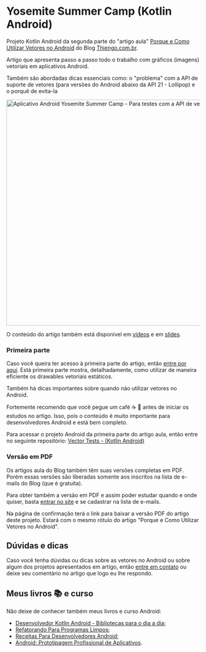 # Yosemite Summer Camp (Kotlin Android)

Projeto Kotlin Android da segunda parte do "artigo aula" [Porque e Como Utilizar Vetores no Android](https://www.thiengo.com.br/porque-e-como-utilizar-vetores-no-android#projeto-android) do Blog [Thiengo.com.br](https://www.thiengo.com.br).

Artigo que apresenta passo a passo todo o trabalho com gráficos (imagens) vetoriais em aplicativos Android.

Também são abordadas dicas essenciais como: o "problema" com a API de suporte de vetores (para versões do Android abaixo da API 21 - Lollipop) e o porquê de evita-la

<img src="https://www.thiengo.com.br/img/post/normal/lllpfgu2d49n6p37uh386ls8s4a2504c0e651daed1194c672762226c7a.jpg" height="590" alt="Aplicativo Android Yosemite Summer Camp - Para testes com a API de vetores">

O conteúdo do artigo também está disponível em [vídeos](https://www.thiengo.com.br/porque-e-como-utilizar-vetores-no-android#videos) e em [slides](https://www.thiengo.com.br/porque-e-como-utilizar-vetores-no-android#slides).

### Primeira parte

Caso você queira ter acesso à primeira parte do artigo, então [entre por aqui](https://www.thiengo.com.br/porque-e-como-utilizar-vetores-no-android#o-porque-das-imagens-vetoriais). Está primeira parte mostra, detalhadamente, como utilizar de maneira eficiente os drawables vetoriais estáticos.

Também há dicas importantes sobre quando não utilizar vetores no Android.

Fortemente recomendo que você pegue um café ☕ 🥨 antes de iniciar os estudos no artigo. Isso, pois o conteúdo é muito importante para desenvolvedores Android e está bem completo.

Para acessar o projeto Android da primeira parte do artigo aula, então entre no seguinte repositório: [Vector Tests - (Kotlin Android)](https://github.com/viniciusthiengo/vector-tests)

### Versão em PDF

Os artigos aula do Blog também têm suas versões completas em PDF. Porém essas versões são liberadas somente aos inscritos na lista de e-mails do Blog (que é gratuita).

Para obter também a versão em PDF e assim poder estudar quando e onde quiser, basta [entrar no site](https://www.thiengo.com.br/) e se cadastrar na lista de e-mails.

Na página de confirmação terá o link para baixar a versão PDF do artigo deste projeto. Estará com o mesmo rótulo do artigo "Porque e Como Utilizar Vetores no Android".

## Dúvidas e dicas

Caso você tenha dúvidas ou dicas sobre as vetores no Android ou sobre algum dos projetos apresentados em artigo, então [entre em contato](https://www.thiengo.com.br/contato) ou deixe seu comentário no artigo que logo eu lhe respondo.

## Meus livros 📚 e curso

Não deixe de conhecer também meus livros e curso Android:

- [Desenvolvedor Kotlin Android - Bibliotecas para o dia a dia](https://www.thiengo.com.br/livro-desenvolvedor-kotlin-android);
- [Refatorando Para Programas Limpos](https://www.thiengo.com.br/livro-refatorando-para-programas-limpos);
- [Receitas Para Desenvolvedores Android](https://www.thiengo.com.br/livro-receitas-para-desenvolvedores-android);
- [Android: Prototipagem Profissional de Aplicativos](https://www.udemy.com/course/android-prototipagem-profissional-de-aplicativos/?locale=pt_BR&persist_locale=).
